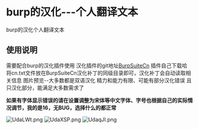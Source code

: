 # burp的汉化---个人翻译文本
burp的汉化个人翻译文本
## 使用说明
需要配合burp的汉化插件使用
汉化插件的git地址[BurpSuiteCn](https://github.com/hackxx/BurpSuiteCn "BurpSuiteCn")
插件自己下载哈
将cn.txt文件放在BurpSuiteCn汉化补丁的同级目录即可，汉化补丁会自动读取相关信息
图片预览--大多数都是双语汉化
精力和能力有限、可能有部分汉化错误
且只汉化部分，能满足大多数需求了

**如果有字体显示错误的请在设置调整为宋体等中文字体、字号也根据自己的实际情况调节，我的是16，无BUG，选择什么的都正常**

![UdaLWt.png](https://s1.ax1x.com/2020/07/15/UdaLWt.png)
![UdaXSP.png](https://s1.ax1x.com/2020/07/15/UdaXSP.png)
![UdaqJI.png](https://s1.ax1x.com/2020/07/15/UdaqJI.png)
